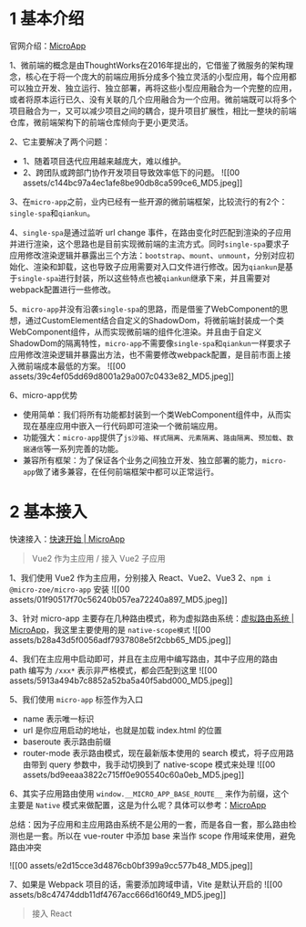 # 1 基本介绍

官网介绍：[MicroApp](https://micro-zoe.github.io/doc/zh/)

1、微前端的概念是由ThoughtWorks在2016年提出的，它借鉴了微服务的架构理念，核心在于将一个庞大的前端应用拆分成多个独立灵活的小型应用，每个应用都可以独立开发、独立运行、独立部署，再将这些小型应用融合为一个完整的应用，或者将原本运行已久、没有关联的几个应用融合为一个应用。微前端既可以将多个项目融合为一，又可以减少项目之间的耦合，提升项目扩展性，相比一整块的前端仓库，微前端架构下的前端仓库倾向于更小更灵活。

2、它主要解决了两个问题：
- 1、随着项目迭代应用越来越庞大，难以维护。
- 2、跨团队或跨部门协作开发项目导致效率低下的问题。
![[00 assets/c144bc97a4ec1afe8be90db8ca599ce6_MD5.jpeg]]

3、在`micro-app`之前，业内已经有一些开源的微前端框架，比较流行的有2个：`single-spa`和`qiankun`。

4、`single-spa`是通过监听 url change 事件，在路由变化时匹配到渲染的子应用并进行渲染，这个思路也是目前实现微前端的主流方式。同时`single-spa`要求子应用修改渲染逻辑并暴露出三个方法：`bootstrap`、`mount`、`unmount`，分别对应初始化、渲染和卸载，这也导致子应用需要对入口文件进行修改。因为`qiankun`是基于`single-spa`进行封装，所以这些特点也被`qiankun`继承下来，并且需要对webpack配置进行一些修改。

5、`micro-app`并没有沿袭`single-spa`的思路，而是借鉴了WebComponent的思想，通过CustomElement结合自定义的ShadowDom，将微前端封装成一个类WebComponent组件，从而实现微前端的组件化渲染。并且由于自定义ShadowDom的隔离特性，`micro-app`不需要像`single-spa`和`qiankun`一样要求子应用修改渲染逻辑并暴露出方法，也不需要修改webpack配置，是目前市面上接入微前端成本最低的方案。
![[00 assets/39c4ef05dd69d8001a29a007c0433e82_MD5.jpeg]]

6、micro-app优势
- 使用简单：我们将所有功能都封装到一个类WebComponent组件中，从而实现在基座应用中嵌入一行代码即可渲染一个微前端应用。
- 功能强大：`micro-app`提供了`js沙箱`、`样式隔离`、`元素隔离`、`路由隔离`、`预加载`、`数据通信`等一系列完善的功能。
- 兼容所有框架：为了保证各个业务之间独立开发、独立部署的能力，`micro-app`做了诸多兼容，在任何前端框架中都可以正常运行。

# 2 基本接入

快速接入：[快速开始 | MicroApp](https://micro-zoe.github.io/doc/zh/start.html#%E4%B8%BB%E5%BA%94%E7%94%A8)

>Vue2 作为主应用 / 接入 Vue2 子应用

1、我们使用 Vue2 作为主应用，分别接入 React、Vue2、Vue3
2、`npm i @micro-zoe/micro-app` 安装
![[00 assets/01f90517f70c56240b057ea72240a897_MD5.jpeg]]

3、针对 micro-app 主要存在几种路由模式，称为虚拟路由系统：[虚拟路由系统 | MicroApp](https://micro-zoe.github.io/doc/zh/router.html)，我这里主要使用的是 `native-scope模式`
![[00 assets/b28a43d5f0056adf7937808e5f2cbb65_MD5.jpeg]]

4、我们在主应用中启动即可，并且在主应用中编写路由，其中子应用的路由 path 编写为 `/xxx*` 表示非严格模式，都会匹配到这里
![[00 assets/5913a494b7c8852a52ba5a40f5abd000_MD5.jpeg]]

5、我们使用 `micro-app` 标签作为入口
- name 表示唯一标识
- url 是你应用启动的地址，也就是加载 index.html 的位置
- baseroute 表示路由前缀
- router-mode 表示路由模式，现在最新版本使用的 search 模式，将子应用路由带到 query 参数中，我手动切换到了 native-scope 模式来处理
![[00 assets/bd9eeaa3822c715ff0e905540c60a0eb_MD5.jpeg]]

6、其实子应用路由使用 `window.__MICRO_APP_BASE_ROUTE__` 来作为前缀，这个主要是 `Native` 模式来做配置，这是为什么呢？具体可以参考：[MicroApp](https://micro-zoe.github.io/doc/zh/browser-router.html)

总结：因为子应用和主应用路由系统不是公用的一套，而是各自一套，那么路由检测也是一套。所以在 vue-router 中添加 base 来当作 scope 作用域来使用，避免路由冲突

![[00 assets/e2d15cce3d4876cb0bf399a9cc577b48_MD5.jpeg]]

7、如果是 Webpack 项目的话，需要添加跨域申请，Vite 是默认开启的
![[00 assets/b8c47474ddb11df4767acc666d160f49_MD5.jpeg]]

>接入 React


